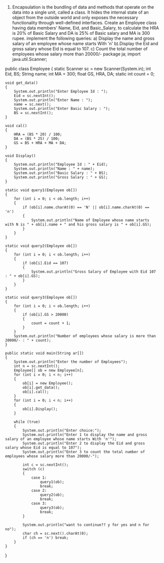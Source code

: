 1.	Encapsulation is the bundling of data and methods that operate on the data into a single unit, called a class. It hides the internal state of an object from the outside world and only exposes the necessary functionality through well-defined interfaces. 
Create an Employee class having data members' Name, Eid, and Basic_Salary, to calculate the HRA is 20% of Basic Salary and DA is 25% of Basic salary and MA is 300 rupee. implement the following queries:
  a) Display the name and gross salary of an employee whose name starts With 'n'
  b).Display the Eid and gross salary whose Eid is equal to 107.
  c)  Count the total number of employees whose salary more than 20000/-
package ja;
import java.util.Scanner;

public class Employee 
{
	static Scanner sc = new Scanner(System.in);
	int Eid, BS;
	String name;
	int MA = 300;
	float GS, HRA, DA;
	static int count = 0;
	
	void get_data()
	{
		System.out.println("Enter Employee Id : ");
		Eid = sc.nextInt();
		System.out.println("Enter Name : ");
		name = sc.next();
		System.out.println("Enter Basic Salary : ");
		BS = sc.nextInt();
	}
	
	void cal()
	{
		HRA = (BS * 20) / 100;
		DA = (BS * 25) / 100;
		GS = BS + HRA + MA + DA;
	}
	
	void Display()
	{
		System.out.println("Employee Id : " + Eid);
		System.out.println("Name : " + name);
		System.out.println("Basic Salary : " + BS);
		System.out.println("Gross Salary : " + GS);
	}
	
	static void query1(Employee ob[])
	{
		for (int i = 0; i < ob.length; i++)
		{
			if (ob[i].name.charAt(0) == 'N' || ob[i].name.charAt(0) == 'n')
			{
				System.out.println("Name of Employee whose name starts with N is " + ob[i].name + " and his gross salary is " + ob[i].GS);
			}
		}
	}
	
	static void query2(Employee ob[])
	{
		for (int i = 0; i < ob.length; i++)
		{
			if (ob[i].Eid == 107)
			{
				System.out.println("Gross Salary of Employee with Eid 107 : " + ob[i].GS);
			}
		}
	}
	
	static void query3(Employee ob[])
	{
		for (int i = 0; i < ob.length; i++)
		{
			if (ob[i].GS > 20000)
			{
				count = count + 1;
			}
		}
		System.out.println("Number of employees whose salary is more than 20000/- : " + count);
	}
	
	public static void main(String ar[]) 
	{
		System.out.println("Enter the number of Employees");
		int n = sc.nextInt();
		Employee[] ob = new Employee[n];
		for (int i = 0; i < n; i++)
		{
			ob[i] = new Employee();
			ob[i].get_data();
			ob[i].cal();
		}
		for (int i = 0; i < n; i++)
		{
			ob[i].Display();
		}
		
		while (true)
		{
			System.out.println("Enter choice:");
			System.out.println("Enter 1 to display the name and gross salary of an employee whose name starts With 'n'");
			System.out.println("Enter 2 to display the Eid and gross salary whose Eid is equal to 107");
			System.out.println("Enter 3 to count the total number of employees whose salary more than 20000/-");
			
			int c = sc.nextInt();
			switch (c)
			{
				case 1:
					query1(ob);
					break;
				case 2:
					query2(ob);
					break;
				case 3:
					query3(ob);
					break;
			}
			
			System.out.println("want to continue?? y for yes and n for no");
			char ch = sc.next().charAt(0);
			if (ch == 'n') break;
		}
	}
}

